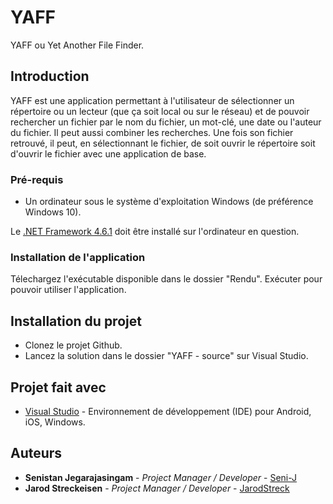 # YAFF

YAFF ou Yet Another File Finder.



## Introduction

YAFF est une application permettant à l'utilisateur de sélectionner un répertoire ou un lecteur (que ça soit local ou sur le réseau) et de pouvoir rechercher un fichier par le nom du fichier, un mot-clé, une date ou l'auteur du fichier. Il peut aussi combiner les recherches. Une fois son fichier retrouvé, il peut, en sélectionnant le fichier, de soit ouvrir le répertoire soit d'ouvrir le fichier avec une application de base.

### Pré-requis

- Un ordinateur sous le système d'exploitation Windows (de préférence Windows 10).

Le [.NET Framework 4.6.1](https://www.microsoft.com/fr-fr/download/details.aspx?id=49981) doit être installé sur l'ordinateur en question.

### Installation de l'application

Télechargez l'exécutable disponible dans le dossier "Rendu". Exécuter pour pouvoir utiliser l'application.

## Installation du projet

- Clonez le projet Github.
- Lancez la solution dans le dossier "YAFF - source" sur Visual Studio.

## Projet fait avec

* [Visual Studio](https://visualstudio.microsoft.com/fr/downloads/) - Environnement de développement (IDE) pour Android, iOS, Windows.


## Auteurs

* **Senistan Jegarajasingam** - *Project Manager / Developer* - [Seni-J](https://github.com/Seni-J)
* **Jarod Streckeisen** - *Project Manager / Developer* - [JarodStreck](https://github.com/JarodStreck)
